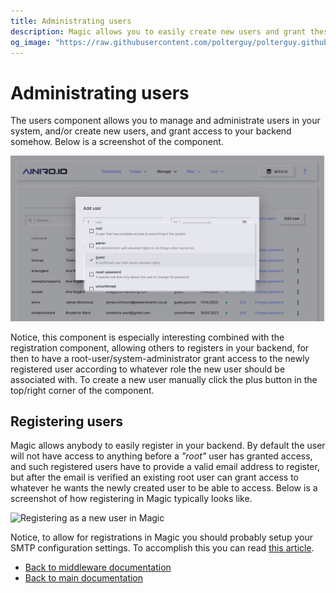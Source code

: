 ```yaml
---
title: Administrating users
description: Magic allows you to easily create new users and grant these access to parts of the system you need for these to have access to. Combined with the registration component in Magic, this makes it very easy to manage and administrate your users.
og_image: "https://raw.githubusercontent.com/polterguy/polterguy.github.io/master/images/og-auth.jpg"
---
```


# Administrating users

The users component allows you to manage and administrate users in your system, and/or
create new users, and grant access to your backend somehow. Below is a screenshot of the
component.

![Users in Magic](https://raw.githubusercontent.com/polterguy/polterguy.github.io/master/images/auth.jpg)

Notice, this component is especially interesting combined with the registration component, allowing others to
registers in your backend, for then to have a root-user/system-administrator grant access to the newly registered
user according to whatever role the new user should be associated with. To create a new user manually click the
plus button in the top/right corner of the component.

## Registering users

Magic allows anybody to easily register in your backend. By default the user will not have access to anything
before a _"root"_ user has granted access, and such registered users have to provide a valid email address
to register, but after the email is verified an existing root user can grant access to whatever he wants
the newly created user to be able to access. Below is a screenshot of how registering in Magic typically
looks like.

![Registering as a new user in Magic](https://raw.githubusercontent.com/polterguy/polterguy.github.io/master/images/og-registering.jpg)

Notice, to allow for registrations in Magic you should probably setup your SMTP configuration settings.
To accomplish this you can read [this article](/tutorials/registering/).

* [Back to middleware documentation](/documentation/magic/)
* [Back to main documentation](/documentation/)
